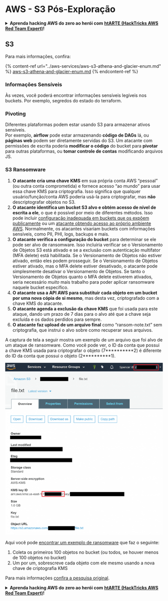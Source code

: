 # AWS - S3 Pós-Exploração

<details>

<summary><strong>Aprenda hacking AWS do zero ao herói com</strong> <a href="https://training.hacktricks.xyz/courses/arte"><strong>htARTE (HackTricks AWS Red Team Expert)</strong></a><strong>!</strong></summary>

Outras formas de apoiar o HackTricks:

* Se você quer ver sua **empresa anunciada no HackTricks** ou **baixar o HackTricks em PDF**, confira os [**PLANOS DE ASSINATURA**](https://github.com/sponsors/carlospolop)!
* Adquira o [**material oficial PEASS & HackTricks**](https://peass.creator-spring.com)
* Descubra [**A Família PEASS**](https://opensea.io/collection/the-peass-family), nossa coleção de [**NFTs exclusivos**](https://opensea.io/collection/the-peass-family)
* **Junte-se ao grupo** 💬 [**Discord**](https://discord.gg/hRep4RUj7f) ou ao [**grupo do telegram**](https://t.me/peass) ou **siga-me** no **Twitter** 🐦 [**@carlospolopm**](https://twitter.com/carlospolopm)**.**
* **Compartilhe suas técnicas de hacking enviando PRs para os repositórios github do** [**HackTricks**](https://github.com/carlospolop/hacktricks) e [**HackTricks Cloud**](https://github.com/carlospolop/hacktricks-cloud).

</details>

## S3

Para mais informações, confira:

{% content-ref url="../aws-services/aws-s3-athena-and-glacier-enum.md" %}
[aws-s3-athena-and-glacier-enum.md](../aws-services/aws-s3-athena-and-glacier-enum.md)
{% endcontent-ref %}

### Informações Sensíveis

Às vezes, você poderá encontrar informações sensíveis legíveis nos buckets. Por exemplo, segredos do estado do terraform.

### Pivoting

Diferentes plataformas podem estar usando S3 para armazenar ativos sensíveis.\
Por exemplo, **airflow** pode estar armazenando **código de DAGs** lá, ou **páginas web** podem ser diretamente servidas do S3. Um atacante com permissões de escrita poderia **modificar o código** do bucket para **pivotar** para outras plataformas, ou **tomar controle de contas** modificando arquivos JS.

### S3 Ransomware

1. **O atacante cria uma chave KMS** em sua própria conta AWS “pessoal” (ou outra conta comprometida) e fornece acesso “ao mundo” para usar essa chave KMS para criptografia. Isso significa que qualquer usuário/função/conta AWS poderia usá-la para criptografar, mas **não** descriptografar objetos no S3.
2. **O atacante identifica um bucket S3 alvo e obtém acesso de nível de escrita a ele**, o que é possível por meio de diferentes métodos. Isso pode incluir [configuração inadequada em buckets que os expõem publicamente](https://rhinosecuritylabs.com/penetration-testing/penetration-testing-aws-storage/) ou um [atacante obtendo acesso ao próprio ambiente AWS](https://rhinosecuritylabs.com/penetration-testing/penetration-testing-aws-storage/). Normalmente, os atacantes visariam buckets com informações sensíveis, como PII, PHI, logs, backups e mais.
3. **O atacante verifica a configuração do bucket** para determinar se ele pode ser alvo de ransomware. Isso incluiria verificar se o Versionamento de Objetos S3 está ativado e se a exclusão com autenticação multifator (MFA delete) está habilitada. Se o Versionamento de Objetos não estiver ativado, então eles podem prosseguir. Se o Versionamento de Objetos estiver ativado, mas o MFA delete estiver desativado, o atacante pode simplesmente desativar o Versionamento de Objetos. Se tanto o Versionamento de Objetos quanto o MFA delete estiverem ativados, seria necessário _muito_ mais trabalho para poder aplicar ransomware naquele bucket específico.
4. **O atacante usa a API AWS para substituir cada objeto em um bucket por uma nova cópia de si mesmo**, mas desta vez, criptografado com a chave KMS do atacante.
5. **O atacante agenda a exclusão da chave KMS** que foi usada para este ataque, dando um prazo de 7 dias para o alvo até que a chave seja excluída e os dados perdidos para sempre.
6. **O atacante faz upload de um arquivo final** como “ransom-note.txt” sem criptografia, que instrui o alvo sobre como recuperar seus arquivos.

A captura de tela a seguir mostra um exemplo de um arquivo que foi alvo de um ataque de ransomware. Como você pode ver, o ID da conta que possui a chave KMS usada para criptografar o objeto (7\*\*\*\*\*\*\*\*\*\*2) é diferente do ID da conta que possui o objeto (2\*\*\*\*\*\*\*\*\*\*1).

![](<../../../.gitbook/assets/image (2) (1) (1) (1) (1).png>)

Aqui você pode [encontrar um exemplo de ransomware](https://github.com/RhinoSecurityLabs/Cloud-Security-Research/blob/master/AWS/s3\_ransomware/s3-ransomware-poc.py) que faz o seguinte:

1. Coleta os primeiros 100 objetos no bucket (ou todos, se houver menos de 100 objetos no bucket)
2. Um por um, sobrescreve cada objeto com ele mesmo usando a nova chave de criptografia KMS

Para mais informações [confira a pesquisa original](https://rhinosecuritylabs.com/aws/s3-ransomware-part-1-attack-vector/).

<details>

<summary><strong>Aprenda hacking AWS do zero ao herói com</strong> <a href="https://training.hacktricks.xyz/courses/arte"><strong>htARTE (HackTricks AWS Red Team Expert)</strong></a><strong>!</strong></summary>

Outras formas de apoiar o HackTricks:

* Se você quer ver sua **empresa anunciada no HackTricks** ou **baixar o HackTricks em PDF**, confira os [**PLANOS DE ASSINATURA**](https://github.com/sponsors/carlospolop)!
* Adquira o [**material oficial PEASS & HackTricks**](https://peass.creator-spring.com)
* Descubra [**A Família PEASS**](https://opensea.io/collection/the-peass-family), nossa coleção de [**NFTs exclusivos**](https://opensea.io/collection/the-peass-family)
* **Junte-se ao grupo** 💬 [**Discord**](https://discord.gg/hRep4RUj7f) ou ao [**grupo do telegram**](https://t.me/peass) ou **siga-me** no **Twitter** 🐦 [**@carlospolopm**](https://twitter.com/carlospolopm)**.**
* **Compartilhe suas técnicas de hacking enviando PRs para os repositórios github do** [**HackTricks**](https://github.com/carlospolop/hacktricks) e [**HackTricks Cloud**](https://github.com/carlospolop/hacktricks-cloud).

</details>
